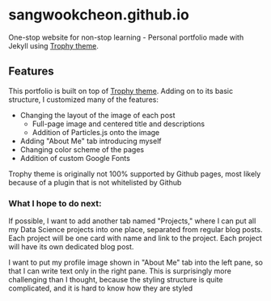 # sangwookcheon.github.io
One-stop website for non-stop learning - Personal portfolio made with Jekyll using [Trophy theme](https://github.com/thomasvaeth/trophy-jekyll).

## Features
This portfolio is built on top of [Trophy theme](https://github.com/thomasvaeth/trophy-jekyll). Adding on to its basic structure, I customized many of the features:
* Changing the layout of the image of each post
  - Full-page image and centered title and descriptions
  - Addition of Particles.js onto the image
* Adding "About Me" tab introducing myself
* Changing color scheme of the pages
* Addition of custom Google Fonts

Trophy theme is originally not 100% supported by Github pages, most likely because of a plugin that is not whitelisted by Github 

### What I hope to do next:
If possible, I want to add another tab named "Projects," where I  can put all my Data Science projects into one place, separated from regular blog posts. Each project will be one card with name and link to the project. Each project will have its own dedicated blog post.

I want to put my profile image shown in "About Me" tab into the left pane, so that I can write text only in the right pane. This is surprisingly more challenging than I thought, because the styling structure is quite complicated, and it is hard to know how they are styled
